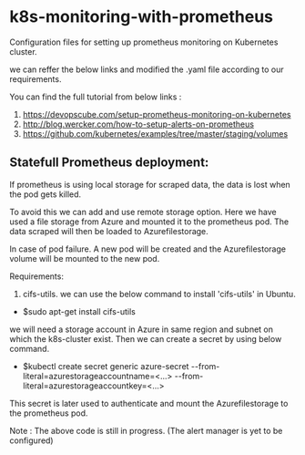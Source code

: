 # k8s-monitoring-with-prometheus

Configuration files for setting up prometheus monitoring on Kubernetes cluster.

we can reffer the below links and modified the .yaml file according to our requirements.

You can find the full tutorial from below links :
 1. https://devopscube.com/setup-prometheus-monitoring-on-kubernetes
 2. http://blog.wercker.com/how-to-setup-alerts-on-prometheus
 3. https://github.com/kubernetes/examples/tree/master/staging/volumes

Statefull Prometheus deployment:
--------------------------------
If prometheus is using local storage for scraped data, the data is lost when the pod gets killed.

To avoid this we can add and use remote storage option. Here we have used a file storage from Azure
and mounted it to the prometheus pod. The data scraped will then be loaded to Azurefilestorage.

In case of pod failure. A new pod will be created and the Azurefilestorage volume will be mounted to
the new pod.

Requirements:
 1. cifs-utils.
 we can use the below command to install 'cifs-utils' in Ubuntu.
  * $sudo apt-get install cifs-utils

we will need a storage account in Azure in same region and subnet on which the k8s-cluster exist.
Then we can create a secret by using below command.
  * $kubectl create secret generic azure-secret --from-literal=azurestorageaccountname=<...> --from-literal=azurestorageaccountkey=<...>

This secret is later used to authenticate and mount the Azurefilestorage to the prometheus pod.


Note : The above code is still in progress. (The alert manager is yet to be configured)
